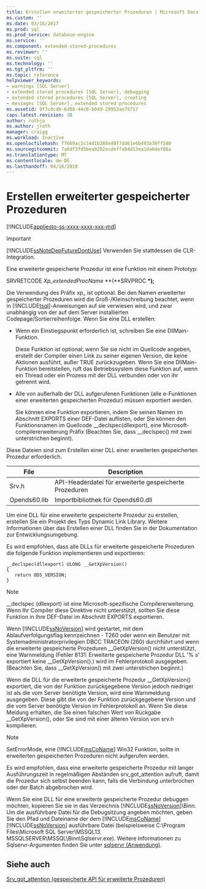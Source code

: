 ```yaml
---
title: Erstellen erweiterter gespeicherter Prozeduren | Microsoft Docs
ms.custom: ''
ms.date: 03/16/2017
ms.prod: sql
ms.prod_service: database-engine
ms.service: ''
ms.component: extended-stored-procedures
ms.reviewer: ''
ms.suite: sql
ms.technology: ''
ms.tgt_pltfrm: ''
ms.topic: reference
helpviewer_keywords:
- warnings [SQL Server]
- extended stored procedures [SQL Server], debugging
- extended stored procedures [SQL Server], creating
- messages [SQL Server], extended stored procedures
ms.assetid: 9f7c0cdb-6d88-44c0-b049-29953ae75717
caps.latest.revision: 38
author: rothja
ms.author: jroth
manager: craigg
ms.workload: Inactive
ms.openlocfilehash: f7669ac3c34d1b388ed077dd61e6b493b30ff580
ms.sourcegitcommit: 7a6df3fd5bea9282ecdeffa94d13ea1da6def80a
ms.translationtype: MT
ms.contentlocale: de-DE
ms.lasthandoff: 04/16/2018
---
```

# <a name="creating-extended-stored-procedures"></a>Erstellen erweiterter gespeicherter Prozeduren
[!INCLUDE[appliesto-ss-xxxx-xxxx-xxx-md](../../includes/appliesto-ss-xxxx-xxxx-xxx-md.md)]
    
> [!IMPORTANT]  
>  [!INCLUDE[ssNoteDepFutureDontUse](../../includes/ssnotedepfuturedontuse-md.md)] Verwenden Sie stattdessen die CLR-Integration.  
  
 Eine erweiterte gespeicherte Prozedur ist eine Funktion mit einem Prototyp:  
  
 SRVRETCODE *Xp_extendedProcName* **(**SRVPROC  **\*);**  
  
 Die Verwendung des Präfix xp_ ist optional. Bei den Namen erweiterter gespeicherter Prozeduren wird die Groß-/Kleinschreibung beachtet, wenn in [!INCLUDE[tsql](../../includes/tsql-md.md)]-Anweisungen auf sie verwiesen wird, und zwar unabhängig von der auf dem Server installierten Codepage/Sortierreihenfolge. Wenn Sie eine DLL erstellen:  
  
-   Wenn ein Einstiegspunkt erforderlich ist, schreiben Sie eine DllMain-Funktion.  
  
     Diese Funktion ist optional; wenn Sie sie nicht im Quellcode angeben, erstellt der Compiler einen Link zu seiner eigenen Version, die keine Aktionen ausführt, außer TRUE zurückzugeben. Wenn Sie eine DllMain-Funktion bereitstellen, ruft das Betriebssystem diese Funktion auf, wenn ein Thread oder ein Prozess mit der DLL verbunden oder von ihr getrennt wird.  
  
-   Alle von außerhalb der DLL aufgerufenen Funktionen (alle e-Funktionen einer erweiterten gespeicherten Prozedur) müssen exportiert werden.  
  
     Sie können eine Funktion exportieren, indem Sie seinen Namen im Abschnitt EXPORTS einer DEF-Datei auflisten, oder Sie können den Funktionsnamen im Quellcode __declspec(dllexport), eine Microsoft-compilererweiterung Präfix (Beachten Sie, dass \__declspec() mit zwei unterstrichen beginnt).  
  
 Diese Dateien sind zum Erstellen einer DLL einer erweiterten gespeicherten Prozedur erforderlich.  
  
|File|Description|  
|----------|-----------------|  
|Srv.h|API-Headerdatei für erweiterte gespeicherte Prozeduren|  
|Opends60.lib|Importbibliothek für Opends60.dll|  
  
 Um eine DLL für eine erweiterte gespeicherte Prozedur zu erstellen, erstellen Sie ein Projekt des Typs Dynamic Link Library. Weitere Informationen über das Erstellen einer DLL finden Sie in der Dokumentation zur Entwicklungsumgebung.  
  
 Es wird empfohlen, dass alle DLLs für erweiterte gespeicherte Prozeduren die folgende Funktion implementieren und exportieren:  
  
```  
__declspec(dllexport) ULONG __GetXpVersion()  
{  
   return ODS_VERSION;  
}  
```  
  
> [!NOTE]  
>  __declspec (dllexport) ist eine Microsoft-spezifische Compilererweiterung. Wenn Ihr Compiler diese Direktive nicht unterstützt, sollten Sie diese Funktion in Ihre DEF-Datei im Abschnitt EXPORTS exportieren.  
  
 Wenn [!INCLUDE[ssNoVersion](../../includes/ssnoversion-md.md)] wird gestartet, mit dem Ablaufverfolgungsflag kennzeichnen - T260 oder wenn ein Benutzer mit Systemadministratorprivilegien DBCC TRACEON (260) durchführt und wenn die erweiterte gespeicherte Prozeduren __GetXpVersion() nicht unterstützt, eine Warnmeldung (Fehler 8131: Erweiterte gespeicherte Prozedur DLL '% s' exportiert keine \__GetXpVersion().) wird im Fehlerprotokoll ausgegeben. (Beachten Sie, dass \__GetXpVersion() mit zwei unterstrichen beginnt.)  
  
 Wenn die DLL für die erweiterte gespeicherte Prozedur __GetXpVersion() exportiert, die von der Funktion zurückgegebene Version jedoch niedriger ist als die vom Server benötigte Version, wird eine Warnmeldung ausgegeben. Diese gibt die von der Funktion zurückgegebene Version und die vom Server benötigte Version im Fehlerprotokoll an. Wenn Sie diese Meldung erhalten, die Sie einen falschen Wert von Rückgabe \__GetXpVersion(), oder Sie sind mit einer älteren Version von srv.h kompilieren.  
  
> [!NOTE]  
>  SetErrorMode, eine [!INCLUDE[msCoName](../../includes/msconame-md.md)] Win32 Funktion, sollte in erweiterten gespeicherten Prozeduren nicht aufgerufen werden.  
  
 Es wird empfohlen, dass eine erweiterte gespeicherte Prozedur mit langer Ausführungszeit in regelmäßigen Abständen srv_got_attention aufruft, damit die Prozedur sich selbst beenden kann, falls die Verbindung unterbrochen oder der Batch abgebrochen wird.  
  
 Wenn Sie eine DLL für eine erweiterte gespeicherte Prozedur debuggen möchten, kopieren Sie sie in das Verzeichnis [!INCLUDE[ssNoVersion](../../includes/ssnoversion-md.md)]\Binn. Um die ausführbare Datei für die Debugsitzung angeben möchten, geben Sie den Pfad und Dateiname der dem [!INCLUDE[msCoName](../../includes/msconame-md.md)] [!INCLUDE[ssNoVersion](../../includes/ssnoversion-md.md)] ausführbare Datei (beispielsweise C:\Program Files\Microsoft SQL Server\MSSQL13. MSSQLSERVER\MSSQL\Binn\Sqlservr.exe). Weitere Informationen zu Sqlservr-Argumenten finden Sie unter [sqlservr (Anwendung)](../../tools/sqlservr-application.md).  
  
## <a name="see-also"></a>Siehe auch  
 [Srv_got_attention &#40;gespeicherte API für erweiterte Prozeduren&#41;](../../relational-databases/extended-stored-procedures-reference/srv-got-attention-extended-stored-procedure-api.md)  
  
  
